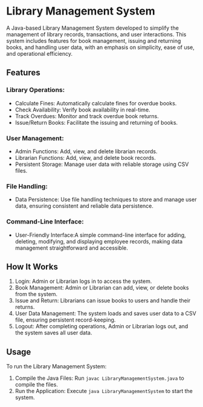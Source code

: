 # Library Management System

A Java-based Library Management System developed to simplify the management of library records, transactions, and user interactions. This system includes features for book management, issuing and returning books, and handling user data, with an emphasis on simplicity, ease of use, and operational efficiency.

## Features

### Library Operations:
- Calculate Fines: Automatically calculate fines for overdue books.
- Check Availability: Verify book availability in real-time.
- Track Overdues: Monitor and track overdue book returns.
- Issue/Return Books: Facilitate the issuing and returning of books.

### User Management:
- Admin Functions: Add, view, and delete librarian records.
- Librarian Functions: Add, view, and delete book records.
- Persistent Storage: Manage user data with reliable storage using CSV files.

### File Handling:
- Data Persistence: Use file handling techniques to store and manage user data, ensuring consistent and reliable data persistence.

### Command-Line Interface:
- User-Friendly Interface:A simple command-line interface for adding, deleting, modifying, and displaying employee records, making data management straightforward and accessible.

## How It Works

1. Login: Admin or Librarian logs in to access the system.
2. Book Management: Admin or Librarian can add, view, or delete books from the system.
3. Issue and Return: Librarians can issue books to users and handle their returns.
4. User Data Management: The system loads and saves user data to a CSV file, ensuring persistent record-keeping.
5. Logout: After completing operations, Admin or Librarian logs out, and the system saves all user data.

## Usage

To run the Library Management System:

1. Compile the Java Files: Run `javac LibraryManagementSystem.java` to compile the files.
2. Run the Application: Execute `java LibraryManagementSystem` to start the system.

